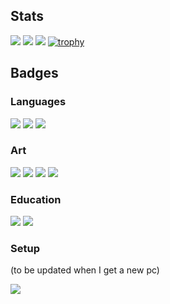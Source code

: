 ## Stats
![](http://github-profile-summary-cards.vercel.app/api/cards/profile-details?username=SunbroJedi&theme=dracula)
![](http://github-profile-summary-cards.vercel.app/api/cards/stats?username=SunbroJedi&theme=dracula) ![](http://github-profile-summary-cards.vercel.app/api/cards/productive-time?username=SunbroJedi&theme=dracula&utcOffset=-5)
[![trophy](https://github-profile-trophy.vercel.app/?username=sunbrojedi&theme=dracula&no-frame=true&margin-w=10&margin-h=10)](https://github.com/ryo-ma/github-profile-trophy)
## Badges
### Languages
![](https://img.shields.io/badge/HTML5-E34F26?style=for-the-badge&logo=html5&logoColor=white) ![](https://img.shields.io/badge/JavaScript-323330?style=for-the-badge&logo=javascript&logoColor=F7DF1E) ![](https://img.shields.io/badge/Python-FFD43B?style=for-the-badge&logo=python&logoColor=blue)

### Art
![](https://img.shields.io/badge/blender-%23F5792A.svg?style=for-the-badge&logo=blender&logoColor=white) ![](https://img.shields.io/badge/gimp-5C5543?style=for-the-badge&logo=gimp&logoColor=white) ![](https://img.shields.io/badge/Inkscape-000000?style=for-the-badge&logo=Inkscape&logoColor=white) ![](https://img.shields.io/badge/Krita-203759?style=for-the-badge&logo=krita&logoColor=EEF37B)

### Education
![](https://img.shields.io/badge/freecodecamp-27273D?style=for-the-badge&logo=freecodecamp&logoColor=white) ![](https://img.shields.io/badge/YouTube-FF0000?style=for-the-badge&logo=youtube&logoColor=white)

### Setup
(to be updated when I get a new pc)

![](https://img.shields.io/badge/Arch_Linux-1793D1?style=for-the-badge&logo=arch-linux&logoColor=white)
